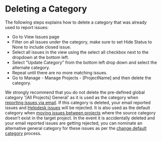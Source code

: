 # Deleting a Category

The following steps explains how to delete a category that was already used to report issues:

- Go to View Issues page
- Filter on all issues under the category, make sure to set Hide Status to None to include closed issue.
- Select all issues in the view using the select all checkbox next to the dropdown at the bottom left.
- Select "Update Category" from the bottom left drop down and select the alternate category.
- Repeat until there are no more matching issues.
- Go to Manage - Manage Projects - [ProjectName] and then delete the category.


We strongly recommend that you do not delete the pre-defined global category '[All Projects] General' as it is used as the category when [reporting issues via email](/mantishub_helpdesk/report_email). If this category is deleted, your email reported issues and [Helpdesk issues](/mantishub_helpdesk/config_plugin) will be rejected.  It is also used as the default category when [moving issues between projects](/issue_management/moving_issues) where the source category doesn't exist in the target project. In the event it is accidentally deleted and your email reported issues are getting rejected, you can nominate an alternative general category for these issues as per the [change default category](/project_management/change_default_catgs) process.